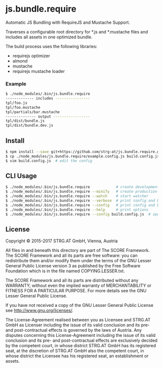 # js.bundle.require

Automatic JS Bundling with RequireJS and Mustache Support.

Traverses a configurable root directory for \*.js and \*.mustache files and includes all
assets in one optimized bundle.

The build process uses the following libraries:
- requirejs optimizer
- almond
- mustache
- requirejs mustache loader


### Example
```bash
$ ./node_modules/.bin/js.bundle.require
------------- includes ----------------
tpl/foo.js
tpl/foo.mustache
tpl/partials/bar.mustache
-------------- output -----------------
tpl/dist/bundle.js
tpl/dist/bundle.dev.js
```

## Install

```bash
$ npm install --save git+https://github.com/strg-at/js.bundle.require.git
$ cp ./node_modules/js.bundle.require/example.config.js build.config.js  # copy example config
$ vim build.config.js  # edit the config
```

## CLI Usage

```bash
$ ./node_modules/.bin/js.bundle.require            # create development build
$ ./node_modules/.bin/js.bundle.require --minify   # create production build
$ ./node_modules/.bin/js.bundle.require --watch    # start watcher
$ ./node_modules/.bin/js.bundle.require --verbose  # print config and build response
$ ./node_modules/.bin/js.bundle.require --config   # print config and build response
$ ./node_modules/.bin/js.bundle.require --help     # print options
$ ./node_modules/.bin/js.bundle.require --config build.config.js  # specify path to config file
```

## License

Copyright © 2015-2017 STRG.AT GmbH, Vienna, Austria

All files in and beneath this directory are part of The SCORE Framework.
The SCORE Framework and all its parts are free software: you can redistribute
them and/or modify them under the terms of the GNU Lesser General Public
License version 3 as published by the Free Software Foundation which is in the
file named COPYING.LESSER.txt.

The SCORE Framework and all its parts are distributed without any WARRANTY;
without even the implied warranty of MERCHANTABILITY or FITNESS FOR A
PARTICULAR PURPOSE. For more details see the GNU Lesser General Public License.

If you have not received a copy of the GNU Lesser General Public License see
http://www.gnu.org/licenses/.

The License-Agreement realised between you as Licensee and STRG.AT GmbH as
Licenser including the issue of its valid conclusion and its pre- and
post-contractual effects is governed by the laws of Austria. Any disputes
concerning this License-Agreement including the issue of its valid conclusion
and its pre- and post-contractual effects are exclusively decided by the
competent court, in whose district STRG.AT GmbH has its registered seat, at the
discretion of STRG.AT GmbH also the competent court, in whose district the
Licensee has his registered seat, an establishment or assets.
